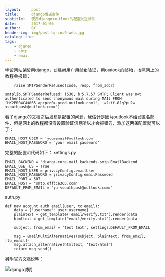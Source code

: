 ```yaml
---
layout:     post
title:      django发送邮件
subtitle:   使用django+outlook的配置发送邮件
date:       2017-01-06
author:     BY
header-img: img/post-bg-ios9-web.jpg
catalog: true
tags:
    - django
    - smtp
    - email
---
```


毕设网站架设用django，创建新用户用邮箱验证，用outlook的邮箱，按照网上的教程会报错：

        raise SMTPSenderRefused(code, resp, from_addr)
        
    smtplib.SMTPSenderRefused: (530, b'5.7.57 SMTP; Client was not authenticated to send anonymous mail during MAIL FROM [HK2PR04CA0065.apcprd04.prod.outlook.com]', '=?utf-8?q?pu?= <southpush@outlook.com>')


看了django的文档之后发现是配置的问题，我估计是因为outlook不给发匿名邮件，但是网上的教程都没有设置验证信息所以才会报错的，添加这两条配置就可以了：

    EMAIL_HOST_USER = 'youremail@outlook.com'
    EMAIL_HOST_PASSWORD = 'your email password'

完整的配置和代码如下：
settings.py

    EMAIL_BACKEND = 'django.core.mail.backends.smtp.EmailBackend'
    EMAIL_USE_TLS = True
    EMAIL_HOST_USER = privacyConfig.emailUser
    EMAIL_HOST_PASSWORD = privacyConfig.emailPassword
    EMAIL_PORT = 587
    EMAIL_HOST = "smtp.office365.com"
    DEFAULT_FROM_EMAIL = "pu <southpush@outlook.com>"

auth.py

    def new_account_auth_email(user, to_email):
        data = {'username': user.username}
        plaintext = get_template('email/verify.txt').render(data)
        htmltext = get_template("email/verify.html").render(data)
    
        subject, from_email = 'test text', settings.DEFAULT_FROM_EMAIL
    
        msg = EmailMultiAlternatives(subject, plaintext, from_email, [to_email])
        msg.attach_alternative(htmltext, 'text/html')
        return msg.send()

另附官方文档说明：

![django说明](https://github.com/southpush/southpush.github.io/blob/master/postsImage/20190407225518.png)